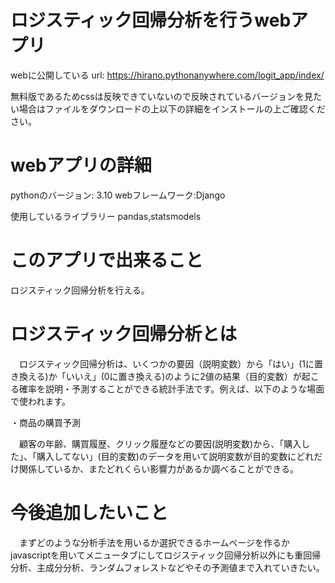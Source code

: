 # ロジスティック回帰分析を行うwebアプリ
webに公開している url: https://hirano.pythonanywhere.com/logit_app/index/

無料版であるためcssは反映できていないので反映されているバージョンを見たい場合はファイルをダウンロードの上以下の詳細をインストールの上ご確認ください。

# webアプリの詳細
pythonのバージョン: 3.10
webフレームワーク:Django

使用しているライブラリー
pandas,statsmodels

# このアプリで出来ること
ロジスティック回帰分析を行える。

# ロジスティック回帰分析とは
　ロジスティック回帰分析は、いくつかの要因（説明変数）から「はい」(1に置き換える)か「いいえ」(0に置き換える)のように2値の結果（目的変数）が起こる確率を説明・予測することができる統計手法です。例えば、以下のような場面で使われます。

・商品の購買予測

　顧客の年齢、購買履歴、クリック履歴などの要因(説明変数)から、「購入した」、「購入してない」(目的変数)のデータを用いて説明変数が目的変数にどれだけ関係しているか、またどれくらい影響力があるか調べることができる。

# 今後追加したいこと

　まずどのような分析手法を用いるか選択できるホームページを作るかjavascriptを用いてメニュータブにしてロジスティック回帰分析以外にも重回帰分析、主成分分析、ランダムフォレストなどやその予測値まで入れていきたい。
